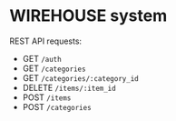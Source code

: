 # WIREHOUSE system

REST API requests:
* GET `/auth`
* GET `/categories`
* GET `/categories/:category_id`
* DELETE `/items/:item_id`
* POST `/items`
* POST `/categories`
